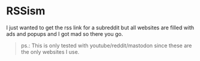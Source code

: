 # RSSism

I just wanted to get the rss link for a subreddit but all websites are filled with ads and popups and I got mad so there you go.

> ps.: This is only tested with youtube/reddit/mastodon since these are the only websites I use.
